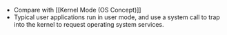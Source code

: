 - Compare with [[Kernel Mode (OS Concept)]]
- Typical user applications run in user mode, and use a system call to trap into the kernel to request operating system services.